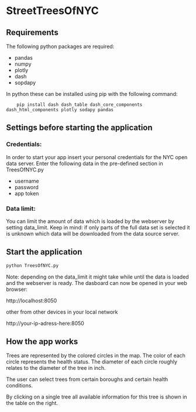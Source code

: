 # StreetTreesOfNYC

## Requirements

The following python packages are required:
 - pandas
 - numpy
 - plotly
 - dash
 - sopdapy
 
In python these can be installed using pip with the following command:
 
        pip install dash dash_table dash_core_components dash_html_components plotly sodapy pandas
 

## Settings before starting the application

### Credentials:

In order to start your app insert your personal credentials for the NYC open
data server. Enter the following data in the pre-defined section in TreesOfNYC.py
 - username
 - password
 - app token


### Data limit:

You can limit the amount of data which is loaded by the webserver by setting
data_limit. Keep in mind: if only parts of the full data set is selected it is unknown
which data will be downloaded from the data source server.


## Start the application 

```python
python TreesOfNYC.py
```

Note: depending on the data_limit it might take while until the data is loaded 
and the webserver is ready. The dasboard can now be opened in your web browser:

http://localhost:8050

other from other devices in your local network

http://your-ip-adress-here:8050


## How the app works

Trees are represented by the colored circles in the map. The color of each
circle represents the health status. The diameter of each circle roughly 
relates to the diameter of the tree in inch. 

The user can select trees from certain boroughs and certain health conditions.

By clicking on a single tree all available information for this tree is shown
in the table on the right.

